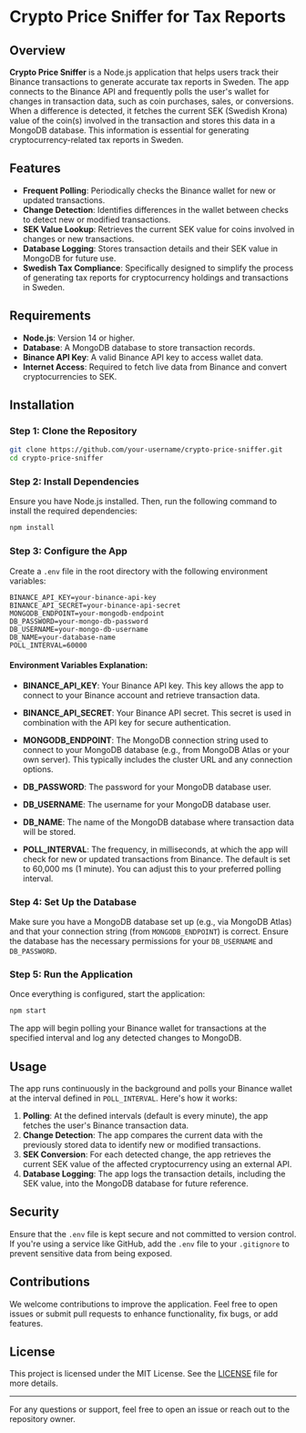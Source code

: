 # Crypto Price Sniffer for Tax Reports

## Overview

**Crypto Price Sniffer** is a Node.js application that helps users track their Binance transactions to generate accurate tax reports in Sweden. The app connects to the Binance API and frequently polls the user's wallet for changes in transaction data, such as coin purchases, sales, or conversions. When a difference is detected, it fetches the current SEK (Swedish Krona) value of the coin(s) involved in the transaction and stores this data in a MongoDB database. This information is essential for generating cryptocurrency-related tax reports in Sweden.

## Features

- **Frequent Polling**: Periodically checks the Binance wallet for new or updated transactions.
- **Change Detection**: Identifies differences in the wallet between checks to detect new or modified transactions.
- **SEK Value Lookup**: Retrieves the current SEK value for coins involved in changes or new transactions.
- **Database Logging**: Stores transaction details and their SEK value in MongoDB for future use.
- **Swedish Tax Compliance**: Specifically designed to simplify the process of generating tax reports for cryptocurrency holdings and transactions in Sweden.

## Requirements

- **Node.js**: Version 14 or higher.
- **Database**: A MongoDB database to store transaction records.
- **Binance API Key**: A valid Binance API key to access wallet data.
- **Internet Access**: Required to fetch live data from Binance and convert cryptocurrencies to SEK.

## Installation

### Step 1: Clone the Repository

```bash
git clone https://github.com/your-username/crypto-price-sniffer.git
cd crypto-price-sniffer
```

### Step 2: Install Dependencies

Ensure you have Node.js installed. Then, run the following command to install the required dependencies:

```bash
npm install
```

### Step 3: Configure the App

Create a `.env` file in the root directory with the following environment variables:

```env
BINANCE_API_KEY=your-binance-api-key
BINANCE_API_SECRET=your-binance-api-secret
MONGODB_ENDPOINT=your-mongodb-endpoint
DB_PASSWORD=your-mongo-db-password
DB_USERNAME=your-mongo-db-username
DB_NAME=your-database-name
POLL_INTERVAL=60000
```

#### Environment Variables Explanation:

- **BINANCE_API_KEY**: Your Binance API key. This key allows the app to connect to your Binance account and retrieve transaction data.
  
- **BINANCE_API_SECRET**: Your Binance API secret. This secret is used in combination with the API key for secure authentication.

- **MONGODB_ENDPOINT**: The MongoDB connection string used to connect to your MongoDB database (e.g., from MongoDB Atlas or your own server). This typically includes the cluster URL and any connection options.
  
- **DB_PASSWORD**: The password for your MongoDB database user.

- **DB_USERNAME**: The username for your MongoDB database user.

- **DB_NAME**: The name of the MongoDB database where transaction data will be stored.

- **POLL_INTERVAL**: The frequency, in milliseconds, at which the app will check for new or updated transactions from Binance. The default is set to 60,000 ms (1 minute). You can adjust this to your preferred polling interval.

### Step 4: Set Up the Database

Make sure you have a MongoDB database set up (e.g., via MongoDB Atlas) and that your connection string (from `MONGODB_ENDPOINT`) is correct. Ensure the database has the necessary permissions for your `DB_USERNAME` and `DB_PASSWORD`.

### Step 5: Run the Application

Once everything is configured, start the application:

```bash
npm start
```

The app will begin polling your Binance wallet for transactions at the specified interval and log any detected changes to MongoDB.

## Usage

The app runs continuously in the background and polls your Binance wallet at the interval defined in `POLL_INTERVAL`. Here's how it works:

1. **Polling**: At the defined intervals (default is every minute), the app fetches the user's Binance transaction data.
2. **Change Detection**: The app compares the current data with the previously stored data to identify new or modified transactions.
3. **SEK Conversion**: For each detected change, the app retrieves the current SEK value of the affected cryptocurrency using an external API.
4. **Database Logging**: The app logs the transaction details, including the SEK value, into the MongoDB database for future reference.

## Security

Ensure that the `.env` file is kept secure and not committed to version control. If you're using a service like GitHub, add the `.env` file to your `.gitignore` to prevent sensitive data from being exposed.

## Contributions

We welcome contributions to improve the application. Feel free to open issues or submit pull requests to enhance functionality, fix bugs, or add features.

## License

This project is licensed under the MIT License. See the [LICENSE](LICENSE) file for more details.

---

For any questions or support, feel free to open an issue or reach out to the repository owner.
